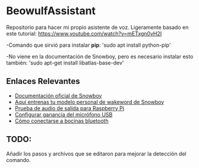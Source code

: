 # BeowulfAssistant
Repositorio para hacer mi propio asistente de voz.
Ligeramente basado en este tutorial: https://www.youtube.com/watch?v=mETxgn0vH2I

-Comando que sirvió para instalar **pip**: 'sudo apt install python-pip'

-No viene en la documentación de Snowboy, pero es necesario instalar esto también: 'sudo apt-get install libatlas-base-dev'

## Enlaces Relevantes
- [Documentación oficial de Snowboy](http://docs.kitt.ai/snowboy/#introduction)
- [Aquí entrenas tu modelo personal de wakeword de Snowboy](https://snowboy.kitt.ai/)
- [Prueba de audio de salida para Raspberry Pi](https://www.tinkerboy.xyz/raspberry-pi-test-sound-output/)
- [Configurar ganancia del micrófono USB](https://learn.adafruit.com/usb-audio-cards-with-a-raspberry-pi/setting-audio-levels)
- [Cómo conectarse a bocinas bluetooth](http://youness.net/raspberry-pi/how-to-connect-bluetooth-headset-or-speaker-to-raspberry-pi-3)

## TODO:
Añadir los pasos y archivos que se editaron para mejorar la detección del comando.

